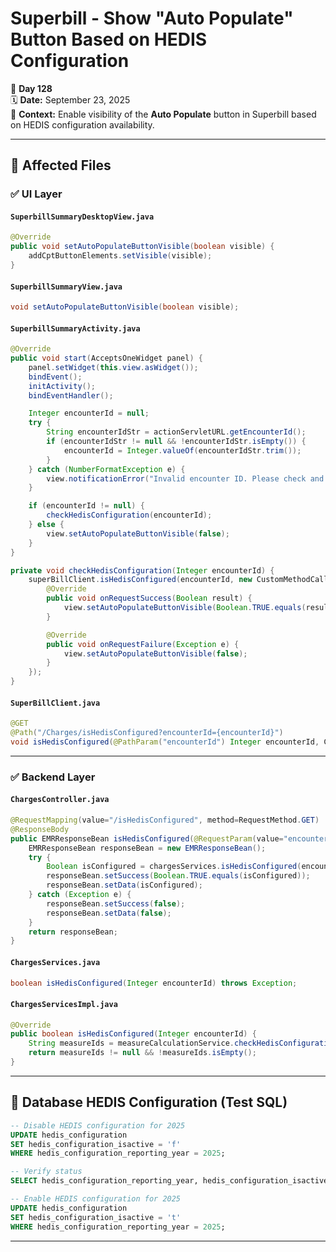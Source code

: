 # Superbill - Show "Auto Populate" Button Based on HEDIS Configuration

📅 **Day 128**  
🗓️ **Date:** September 23, 2025  
📍 **Context:** Enable visibility of the **Auto Populate** button in Superbill based on HEDIS configuration availability.


---

## 🧩 Affected Files

### ✅ UI Layer

#### `SuperbillSummaryDesktopView.java`
```java
@Override
public void setAutoPopulateButtonVisible(boolean visible) {
    addCptButtonElements.setVisible(visible);
}
````

#### `SuperbillSummaryView.java`

```java
void setAutoPopulateButtonVisible(boolean visible);
```

#### `SuperbillSummaryActivity.java`

```java
@Override
public void start(AcceptsOneWidget panel) {
    panel.setWidget(this.view.asWidget());
    bindEvent();
    initActivity();
    bindEventHandler();

    Integer encounterId = null;
    try {
        String encounterIdStr = actionServletURL.getEncounterId();
        if (encounterIdStr != null && !encounterIdStr.isEmpty()) {
            encounterId = Integer.valueOf(encounterIdStr.trim());
        }
    } catch (NumberFormatException e) {
        view.notificationError("Invalid encounter ID. Please check and try again.");
    }

    if (encounterId != null) {
        checkHedisConfiguration(encounterId);
    } else {
        view.setAutoPopulateButtonVisible(false); 
    }
}

private void checkHedisConfiguration(Integer encounterId) {
    superBillClient.isHedisConfigured(encounterId, new CustomMethodCallback<Boolean>() {
        @Override
        public void onRequestSuccess(Boolean result) {
            view.setAutoPopulateButtonVisible(Boolean.TRUE.equals(result));
        }

        @Override
        public void onRequestFailure(Exception e) {
            view.setAutoPopulateButtonVisible(false);
        }
    });
}
```

#### `SuperBillClient.java`

```java
@GET
@Path("/Charges/isHedisConfigured?encounterId={encounterId}")
void isHedisConfigured(@PathParam("encounterId") Integer encounterId, CustomMethodCallback<Boolean> callback);
```

---

### ✅ Backend Layer

#### `ChargesController.java`

```java
@RequestMapping(value="/isHedisConfigured", method=RequestMethod.GET)
@ResponseBody
public EMRResponseBean isHedisConfigured(@RequestParam(value="encounterId", required=true) Integer encounterId) {
    EMRResponseBean responseBean = new EMRResponseBean();
    try {
        Boolean isConfigured = chargesServices.isHedisConfigured(encounterId);
        responseBean.setSuccess(Boolean.TRUE.equals(isConfigured));
        responseBean.setData(isConfigured);
    } catch (Exception e) {
        responseBean.setSuccess(false);
        responseBean.setData(false);
    }
    return responseBean;
}
```

#### `ChargesServices.java`

```java
boolean isHedisConfigured(Integer encounterId) throws Exception;
```

#### `ChargesServicesImpl.java`

```java
@Override
public boolean isHedisConfigured(Integer encounterId) {
    String measureIds = measureCalculationService.checkHedisConfiguration(encounterId);
    return measureIds != null && !measureIds.isEmpty();
}
```

---

## 🔄 Database HEDIS Configuration (Test SQL)

```sql
-- Disable HEDIS configuration for 2025
UPDATE hedis_configuration
SET hedis_configuration_isactive = 'f'
WHERE hedis_configuration_reporting_year = 2025;

-- Verify status
SELECT hedis_configuration_reporting_year, hedis_configuration_isactive FROM hedis_configuration;

-- Enable HEDIS configuration for 2025
UPDATE hedis_configuration
SET hedis_configuration_isactive = 't'
WHERE hedis_configuration_reporting_year = 2025;
```

---
